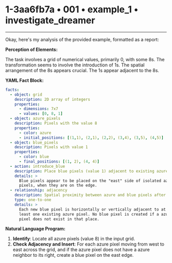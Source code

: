 # 1-3aa6fb7a • 001 • example_1 • investigate_dreamer

---
Okay, here's my analysis of the provided example, formatted as a report:

**Perception of Elements:**

The task involves a grid of numerical values, primarily 0, with some 8s. The transformation seems to involve the introduction of 1s. The spatial arrangement of the 8s appears crucial. The 1s appear adjacent to the 8s.

**YAML Fact Block:**



```yaml
facts:
  - object: grid
    description: 2D array of integers
    properties:
      - dimensions: 7x7
      - values: [0, 8, 1]
  - object: azure_pixels
    description: Pixels with the value 8
    properties:
      - color: azure
      - initial_positions: [(1,1), (2,1), (2,2), (3,4), (3,5), (4,5)]
  - object: blue_pixels
    description: Pixels with value 1
    properties:
      - color: blue
      - final_positions: [(1, 2), (4, 4)]
  - action: introduce_blue
    description: Place blue pixels (value 1) adjacent to existing azure pixels.
    details: >
      Blue pixels appear to be placed on the "east" side of isolated azure
      pixels, when they are on the edge.
  - relationship: adjacency
    description: Spatial proximity between azure and blue pixels after the transformation.
    type: one-to-one
    details: >
      Each new blue pixel is horizontally or vertically adjacent to at
      least one existing azure pixel. No blue pixel is created if a azure
      pixel does not exist in that place.

```



**Natural Language Program:**

1.  **Identify**: Locate all azure pixels (value 8) in the input grid.
2.  **Check Adjacency and Insert**: For each azure pixel moving from west to east across the grid, and if the azure pixel does not have a azure neighbor to its right, create a blue pixel on the east edge.


